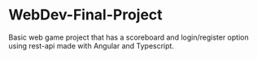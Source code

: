 # WebDev-Final-Project

Basic web game project that has a scoreboard and login/register option using rest-api made with Angular and Typescript.
